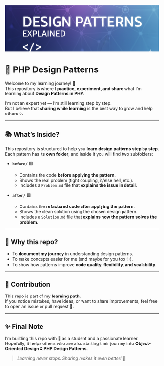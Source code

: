 <p align="center">
  <img src="cover.png" alt="PHP Design Patterns Cover" width="900">
</p>

# 🎨 PHP Design Patterns  

Welcome to my learning journey! 🚀  
This repository is where I **practice, experiment, and share** what I’m learning about **Design Patterns in PHP**.  

I’m not an expert yet  — I’m still learning step by step.  
But I believe that **sharing while learning** is the best way to grow and help others 💡.  

---

## 📚 What’s Inside?  

This repository is structured to help you **learn design patterns step by step**.  
Each pattern has its **own folder**, and inside it you will find two subfolders:  

- **`before/`** 🟥  
  - Contains the code **before applying the pattern**.  
  - Shows the real problem (tight coupling, if/else hell, etc.).  
  - Includes a `Problem.md` file that **explains the issue in detail**.  

- **`after/`** 🟩  
  - Contains the **refactored code after applying the pattern**.  
  - Shows the clean solution using the chosen design pattern.  
  - Includes a `Solution.md` file that **explains how the pattern solves the problem**.  


---

## 🎯 Why this repo?  
- To **document my journey** in understanding design patterns.  
- To make concepts easier for me (and maybe for you too ✨).  
- To show how patterns improve **code quality, flexibility, and scalability**.  

---

## 🤝 Contribution  
This repo is part of my **learning path**.  
If you notice mistakes, have ideas, or want to share improvements, feel free to open an issue or pull request 💬.  

---

## ✨ Final Note  
I’m building this repo with 💙 as a student and a passionate learner.  
Hopefully, it helps others who are also starting their journey into **Object-Oriented Design & PHP Design Patterns**.  

> _Learning never stops. Sharing makes it even better!_ 🌱
